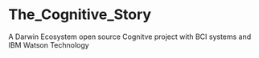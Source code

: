 # The_Cognitive_Story
A Darwin Ecosystem open source Cognitve project with BCI systems and IBM Watson Technology
